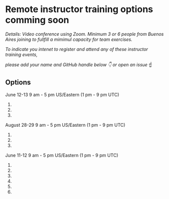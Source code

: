 # Remote instructor training options comming soon

_Details: Video conference using Zoom. 
Minimum 3 or 6 people from Buenos Aires joining 
to fullfill a mimimul capacity for team exercises._

_To indicate you intenet to register and attend any of these instructor training events,_

_please add your name and GitHub handle below 👇 or open an issue_ ☝️  


## Options

June 12-13 9 am - 5 pm US/Eastern (1 pm - 9 pm UTC)

1.
1.
1.

August 28-29 9 am - 5 pm US/Eastern (1 pm - 9 pm UTC)

1.
1.
1.

 June 11-12 9 am - 5 pm US/Eastern (1 pm - 9 pm UTC)


1.
1.
1.
1.
1.
1.
